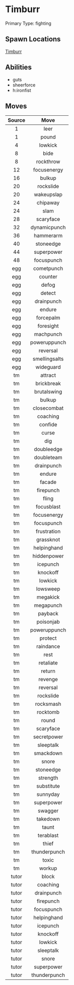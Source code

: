 # Timburr  
Primary Type: fighting  
  
## Spawn Locations  
[Timburr](/data/spawn_presets/timburr.md)  
  
## Abilities  
  * guts
  * sheerforce
  * h:ironfist
  
  
## Moves  
  
| Source | Move |  
|:---:|:---:|  
| 1 | leer |  
| 1 | pound |  
| 4 | lowkick |  
| 8 | bide |  
| 8 | rockthrow |  
| 12 | focusenergy |  
| 16 | bulkup |  
| 20 | rockslide |  
| 20 | wakeupslap |  
| 24 | chipaway |  
| 24 | slam |  
| 28 | scaryface |  
| 32 | dynamicpunch |  
| 36 | hammerarm |  
| 40 | stoneedge |  
| 44 | superpower |  
| 48 | focuspunch |  
| egg | cometpunch |  
| egg | counter |  
| egg | defog |  
| egg | detect |  
| egg | drainpunch |  
| egg | endure |  
| egg | forcepalm |  
| egg | foresight |  
| egg | machpunch |  
| egg | poweruppunch |  
| egg | reversal |  
| egg | smellingsalts |  
| egg | wideguard |  
| tm | attract |  
| tm | brickbreak |  
| tm | brutalswing |  
| tm | bulkup |  
| tm | closecombat |  
| tm | coaching |  
| tm | confide |  
| tm | curse |  
| tm | dig |  
| tm | doubleedge |  
| tm | doubleteam |  
| tm | drainpunch |  
| tm | endure |  
| tm | facade |  
| tm | firepunch |  
| tm | fling |  
| tm | focusblast |  
| tm | focusenergy |  
| tm | focuspunch |  
| tm | frustration |  
| tm | grassknot |  
| tm | helpinghand |  
| tm | hiddenpower |  
| tm | icepunch |  
| tm | knockoff |  
| tm | lowkick |  
| tm | lowsweep |  
| tm | megakick |  
| tm | megapunch |  
| tm | payback |  
| tm | poisonjab |  
| tm | poweruppunch |  
| tm | protect |  
| tm | raindance |  
| tm | rest |  
| tm | retaliate |  
| tm | return |  
| tm | revenge |  
| tm | reversal |  
| tm | rockslide |  
| tm | rocksmash |  
| tm | rocktomb |  
| tm | round |  
| tm | scaryface |  
| tm | secretpower |  
| tm | sleeptalk |  
| tm | smackdown |  
| tm | snore |  
| tm | stoneedge |  
| tm | strength |  
| tm | substitute |  
| tm | sunnyday |  
| tm | superpower |  
| tm | swagger |  
| tm | takedown |  
| tm | taunt |  
| tm | terablast |  
| tm | thief |  
| tm | thunderpunch |  
| tm | toxic |  
| tm | workup |  
| tutor | block |  
| tutor | coaching |  
| tutor | drainpunch |  
| tutor | firepunch |  
| tutor | focuspunch |  
| tutor | helpinghand |  
| tutor | icepunch |  
| tutor | knockoff |  
| tutor | lowkick |  
| tutor | sleeptalk |  
| tutor | snore |  
| tutor | superpower |  
| tutor | thunderpunch |  
  
